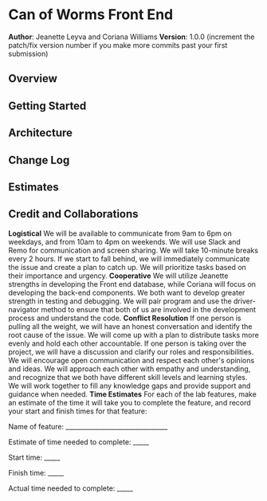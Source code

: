 # Can of Worms Front End

**Author**: Jeanette Leyva and Coriana Williams
**Version**: 1.0.0 (increment the patch/fix version number if you make more commits past your first submission)

## Overview
<!-- Provide a high level overview of what this application is and why you are building it, beyond the fact that it's an assignment for this class. (i.e. What's your problem domain?) -->

## Getting Started
<!-- What are the steps that a user must take in order to build this app on their own machine and get it running? -->

## Architecture
<!-- Provide a detailed description of the application design. What technologies (languages, libraries, etc) you're using, and any other relevant design information. -->

## Change Log
<!-- Use this area to document the iterative changes made to your application as each feature is successfully implemented. Use time stamps. Here's an example:

01-01-2001 4:59pm - Application now has a fully-functional express server, with a GET route for the location resource. -->

## Estimates
<!-- See below -->

## Credit and Collaborations
**Logistical**
We will be available to communicate from 9am to 6pm on weekdays, and from 10am to 4pm on weekends.
We will use Slack and Remo for communication and screen sharing.
We will take 10-minute breaks every 2 hours.
If we start to fall behind, we will immediately communicate the issue and create a plan to catch up. We will prioritize tasks based on their importance and urgency.
**Cooperative**
We will utilize Jeanette strengths in developing the Front end database, while Coriana will focus on developing the back-end components.
We both want to develop greater strength in testing and debugging.
We will pair program and use the driver-navigator method to ensure that both of us are involved in the development process and understand the code.
**Conflict Resolution**
If one person is pulling all the weight, we will have an honest conversation and identify the root cause of the issue. We will come up with a plan to distribute tasks more evenly and hold each other accountable.
If one person is taking over the project, we will have a discussion and clarify our roles and responsibilities. We will encourage open communication and respect each other's opinions and ideas.
We will approach each other with empathy and understanding, and recognize that we both have different skill levels and learning styles. We will work together to fill any knowledge gaps and provide support and guidance when needed.
**Time Estimates**
For each of the lab features, make an estimate of the time it will take you to complete the feature, and record your start and finish times for that feature:

Name of feature: ________________________________

Estimate of time needed to complete: _____

Start time: _____

Finish time: _____

Actual time needed to complete: _____
